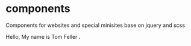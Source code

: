 # components
Components for websites and special minisites base on jquery and scss

Hello, My name is Tom Feller .
